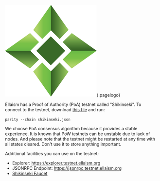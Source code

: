 ![Logo](/uploads/logo.png "Logo"){.pagelogo}
<!-- TITLE: Testnet -->
<!-- SUBTITLE: Ellaism - A stable network with no premine and no dev fees -->

Ellaism has a Proof of Authority (PoA) testnet called "Shikinseki". To connect to the testnet, download [this file](https://github.com/ellaism/parity-config/blob/master/shikinseki.json) and run:

```parity --chain shikinseki.json```

We choose PoA consensus algorithm because it provides a stable experience. It is known that PoW testnets can be unstable due to lack of nodes. And please note that the testnet might be restarted at any time with all states cleared. Don't use it to store anything important.

Additional facilities you can use on the testnet:

* Explorer: https://explorer.testnet.ellaism.org
* JSONRPC Endpoint: https://jsonrpc.testnet.ellaism.org
* [Shikinseki Faucet](bots/#testnet-faucet)
